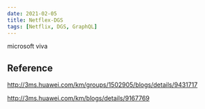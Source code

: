 ```yaml
---
date: 2021-02-05
title: Netflex-DGS
tags: [Netflix, DGS, GraphQL]
---
```



microsoft viva

## Reference

http://3ms.huawei.com/km/groups/1502905/blogs/details/9431717

http://3ms.huawei.com/km/blogs/details/9167769